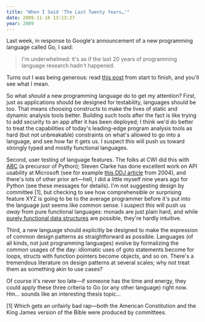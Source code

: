 ```yaml
---
title: "When I Said 'The Last Twenty Years…'"
date: 2009-11-16 13:13:27
year: 2009
---
```

<p>Last week, in response to Google's announcement of a new programming language called Go, I said:<p>
<blockquote>I'm underwhelmed: it's as if the last 20 years of programming language research hadn't happened.</blockquote>
Turns out I was being generous: read <a href="http://www.cowlark.com/2009-11-15-go/">this post</a> from start to finish, and you'll see what I mean.
<p>So what <em>should</em> a new programming language do to get my attention? First, just as applications should be designed for testability, languages should be too. That means choosing constructs to make the lives of static and dynamic analysis tools better. Building such tools after the fact is like trying to add security to an app after it has been deployed; I think we'd do better to treat the capabilities of today's leading-edge program analysis tools as hard (but not unbreakable) constraints on what's allowed to go into a language, and see how far it gets us. I suspect this will push us toward strongly typed and mostly functional languages.</p>
<p>Second, user testing of language features. The folks at CWI did this with <a href="http://homepages.cwi.nl/~steven/abc/">ABC</a> (a precursor of Python); Steven Clarke has done excellent work on API usability at Microsoft (see for example <a href="http://www.ddj.com/windows/184405654">this DDJ article</a> from 2004), and there's lots of other prior art—hell, I did a little myself nine years ago for Python (see these messages for details). I'm not suggesting design by committee [1], but checking to see how comprehensible or surprising feature XYZ is going to be to the average programmer before it's put into the language just seems like common sense. I suspect this will push us <em>away</em> from pure functional languages: monads are just plain hard, and while <a href="http://www.amazon.com/Purely-Functional-Structures-Chris-Okasaki/dp/0521663504">purely functional data structures</a> are possible, they're hardly intuitive.</p>
<p>Third, a new language should explicitly be designed to make the expression of common design patterns as straightforward as possible. Languages (of all kinds, not just programming languages) evolve by formalizing the common usages of the day: idiomatic uses of goto statements become for loops, structs with function pointers become objects, and so on. There's a tremendous literature on design patterns at several scales; why not treat them as something akin to use cases?</p>
<p>Of course it's never too late—if someone has the time and energy, they could apply these three criteria to Go (or any other language) right now. Hm… sounds like an interesting thesis topic…</p>
<p>[1] Which gets an unfairly bad rap—both the American Constitution and the King James version of the Bible were produced by committees.</p>
